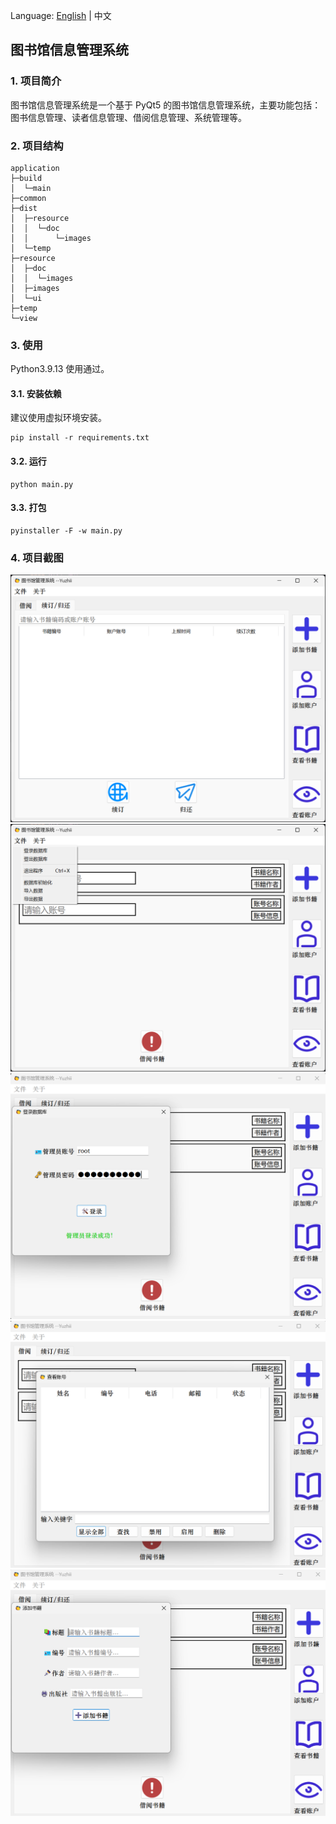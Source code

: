 
Language: [English](README_en.md) | 中文

## 图书馆信息管理系统

### 1. 项目简介

图书馆信息管理系统是一个基于 PyQt5 的图书馆信息管理系统，主要功能包括：图书信息管理、读者信息管理、借阅信息管理、系统管理等。

### 2. 项目结构

```
application
├─build
│  └─main
├─common
├─dist
│  ├─resource
│  │  └─doc
│  │      └─images
│  └─temp
├─resource
│  ├─doc
│  │  └─images
│  ├─images
│  └─ui
├─temp
└─view
```

### 3. 使用

Python3.9.13 使用通过。

#### 3.1. 安装依赖

建议使用虚拟环境安装。

```shell
pip install -r requirements.txt
```

#### 3.2. 运行

```shell
python main.py
```

#### 3.3. 打包

```shell
pyinstaller -F -w main.py
```

### 4. 项目截图

![1](resource/doc/images/1.png) 
![2](resource/doc/images/2.png)
![3](resource/doc/images/3.png)
![4](resource/doc/images/4.png)
![5](resource/doc/images/5.png)
